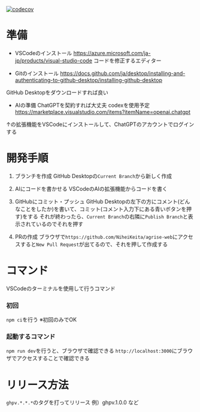 

[![codecov](https://codecov.io/gh/NiheiKeita/next-example-app/graph/badge.svg?token=MY9YAIW9F6)](https://codecov.io/gh/NiheiKeita/next-example-app)


# 準備
- VSCodeのインストール
https://azure.microsoft.com/ja-jp/products/visual-studio-code
コードを修正するエディター

- Gitのインストール
https://docs.github.com/ja/desktop/installing-and-authenticating-to-github-desktop/installing-github-desktop

GitHub Desktopをダウンロードすれば良い

- AIの準備
ChatGPTを契約すれば大丈夫
codexを使用予定
https://marketplace.visualstudio.com/items?itemName=openai.chatgpt

↑の拡張機能をVSCodeにインストールして、ChatGPTのアカウントでログインする

# 開発手順

1. ブランチを作成
GitHub Desktopの`Current Branch`から新しく作成

2. AIにコードを書かせる
VSCodeのAIの拡張機能からコードを書く

3. GitHubにコミット・プッシュ
GitHub Desktopの左下の方にコメント(どんなことをしたか)を書いて、コミット(コメント入力下にある青いボタンを押す)をする
それが終わったら、`Current Branch`の右隣に`Publish Branch`と表示されているのでそれを押す

4. PRの作成
ブラウザで`https://github.com/NiheiKeita/agrise-web`にアクセスすると`New Pull Request`が出てるので、それを押して作成する

# コマンド
VSCodeのターミナルを使用して行うコマンド
### 初回
`npm ci`を行う
※初回のみでOK

### 起動するコマンド
`npm run dev`を行うと、ブラウザで確認できる
`http://localhost:3000`にブラウザでアクセスすることで確認できる


# リリース方法

`ghpv.*.*.*`のタグを打ってリリース
例）ghpv.1.0.0 など

